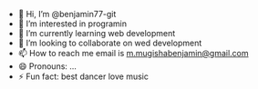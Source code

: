- 👋 Hi, I’m @benjamin77-git
- 👀 I’m interested in programin
- 🌱 I’m currently learning web development
- 💞️ I’m looking to collaborate on wed development
- 📫 How to reach me email is m.mugishabenjamin@gmail.com
- 😄 Pronouns: ...
- ⚡ Fun fact: best dancer love music

<!---
benjamin77-git/benjamin77-git is a ✨ special ✨ repository because its `README.md` (this file) appears on your GitHub profile.
You can click the Preview link to take a look at your changes.
--->
